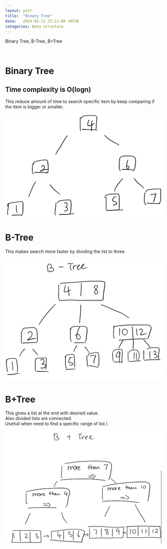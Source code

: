 ```yaml
---
layout: post
title:  "Binary Tree"
date:   2024-02-11 23:11:00 +0530
categories: Data structure
---
```

Binary Tree, B-Tree, B+Tree

<br>

# Binary Tree
## Time complexity is O(logn)

This reduce amount of time to search specific item by keep comparing if the item is bigger or smaller.


![binary](/assets/images/binarysearch.jpeg)

# B-Tree

This makes search more faster by dividing the list to three. 

![b-tree](/assets/images/b-tree.jpeg)

# B+Tree

This gives a list at the end with desired value.\
Also divided lists are connected.\
Usefull when need to find a specific range of list.\


![b+tree](/assets/images/b+tree.jpeg)

